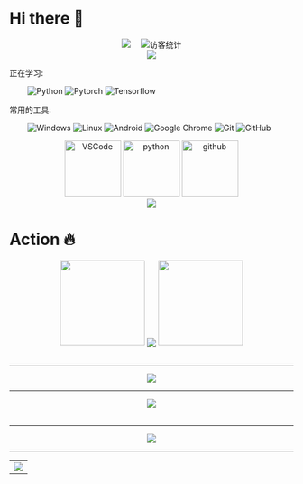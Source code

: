 # Hi there 👋

<!-- 个人资料徽标 -->
<div align="center">
  <a href="https://www.zhihu.com/people/xu-sen-lin-96/"><img src="https://img.shields.io/badge/zhihu-%E7%9F%A5%E4%B9%8E-blue"></a>&emsp;
<!-- 访客数统计徽标 -->
  <img src="https://visitor-badge.glitch.me/badge?page_id=xusenlinzy" alt="访客统计" /></div>
  
<!-- 比较好的开源项目卡片 -->
<div align="center">
<a href="https://github.com/xusenlinzy/deepnlp">
  <img src="https://github-readme-stats.vercel.app/api/pin/?username=xusenlinzy&repo=deepnlp&theme=dark&bg_color=0d1117&hide_border=true" /></a>
</div>

正在学习: 

&emsp;&emsp;
![Python](https://img.shields.io/badge/-Python-yellow?logo=Python)
![Pytorch](https://img.shields.io/badge/-pytorch-green?logo=pytorch)
![Tensorflow](https://img.shields.io/badge/-tensorflow-lightgrey?logo=tensorflow)

常用的工具:

&emsp;&emsp; 
![Windows](https://img.shields.io/badge/Windows-0078D6?logo=windows&logoColor=white)
![Linux](https://img.shields.io/badge/Linux-FCC624?logo=linux&logoColor=black)
![Android](https://img.shields.io/badge/Android-3DDC84?logo=android&logoColor=white)
![Google Chrome](https://img.shields.io/badge/Chrome-4285F4?logo=GoogleChrome&logoColor=white)
![Git](https://img.shields.io/badge/-Git-FCC624?logo=git)
![GitHub](https://img.shields.io/badge/-GitHub-pink?logo=github)

<!-- Gif -->
<div align="center">
  <img alt="VSCode" src="https://i.giphy.com/media/IdyAQJVN2kVPNUrojM/200.webp" width="100" title="vscode">
  <img alt="python" src="https://i.giphy.com/media/LMt9638dO8dftAjtco/200.webp" width="100" title="python">
  <img alt="github" src="https://i.giphy.com/media/KzJkzjggfGN5Py6nkT/200.webp" width="100" title="github">
</div>

<!-- just img -->
<div align="center"><img src="https://cdn.jsdelivr.net/gh/sun0225SUN/photos/images/202110311924844.png" /></div>

# Action 🔥

<!-- 连续提交代码天数记录 -->
<div align="center">
  <img width="150" src="https://cdn.jsdelivr.net/gh/sun0225SUN/photos/images/202108300310676.png" />
  <img align="center" src="https://github-readme-streak-stats.herokuapp.com/?user=xusenlinzy&theme=dark&hide_border=true" />
  <img width="150" src="https://cdn.jsdelivr.net/gh/sun0225SUN/photos/images/202108300312623.png" />
</div>
<br>

---

<div align="center"> <img src="https://metrics.lecoq.io/xusenlinzy?template=classic&config.timezone=Asia%2FShanghai"> </div>

---

<!-- GitHub奖杯🏆 -->
<div align="center"><img  src="https://github-profile-trophy.vercel.app/?username=xusenlinzy&theme=gruvbox&row=1&column=6&no-frame=true&no-bg=true" /></div>
<br>

---

<div align="center"><img src="https://github-readme-stats.vercel.app/api?username=xusenlinzy&show_icons=true&theme=tokyonight")</div>

---

<!-- GitHub Activity Graph -->
<table align="center">
  <tr>
    <td colspan="2">
      <img src="https://activity-graph.herokuapp.com/graph?username=xusenlinzy&theme=xcode&hide_border=true" />
    </td>
  </tr>
</table>
